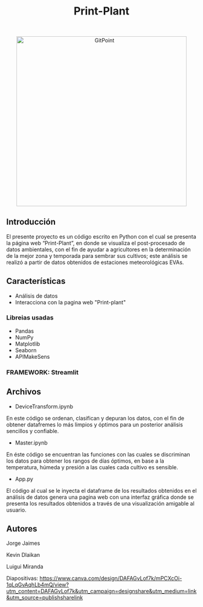 

<h1 align="center"> Print-Plant </h1> <br>
<p align="center">
  <a href="https://gitpoint.co/">
    <img alt="GitPoint" title="GitPoint" src="https://i.postimg.cc/mgQ89jDb/Printl-Plant.png)](https://postimg.cc/21SQR4hJ" width="450">
  </a>
</p>


## Introducción

El presente proyecto es un código escrito en Python con el cual se presenta la página web “Print-Plant”, en donde se visualiza el post-procesado de datos ambientales, con el fin de ayudar a agricultores en la determinación de la mejor zona y temporada para sembrar sus cultivos; este análisis se realizó a partir de datos obtenidos de estaciones meteorológicas EVAs.

## Características

* Análisis de datos
* Interacciona con la pagina web "Print-plant"

### Libreias usadas 

* Pandas
* NumPy
* Matplotlib
* Seaborn
* APIMakeSens

### FRAMEWORK: Streamlit

## Archivos

* DeviceTransform.ipynb

En este código se ordenan, clasifican y depuran los datos, con el fin de obtener datafremes lo más limpios y óptimos para un posterior análisis  sencillos y confiable.

* Master.ipynb

En éste código se encuentran las funciones con las cuales se discriminan los datos para obtener los rangos de días óptimos, en base a la temperatura, húmeda y presión a las cuales cada cultivo es sensible.

* App.py

El código al cual se le inyecta el dataframe de los resultados obtenidos en el análisis de datos genera una pagina web con una interfaz gráfica donde se presenta los resultados obtenidos a través de una visualización amigable al usuario.

## Autores

Jorge  Jaimes

Kevin Dlaikan

Luigui Miranda

Diapositivas: https://www.canva.com/design/DAFAGvLof7k/mPCXcOi-1qLqGvAqhLb4mQ/view?utm_content=DAFAGvLof7k&utm_campaign=designshare&utm_medium=link&utm_source=publishsharelink
